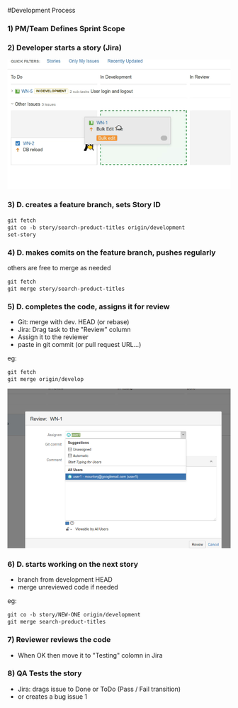 #Development Process

### 1) PM/Team Defines Sprint Scope

### 2) Developer starts a story (Jira)
![](start_story.png) 

### 3) D. creates a feature branch, sets Story ID
	git fetch
	git co -b story/search-product-titles origin/development
	set-story

### 4) D. makes comits on the feature branch, pushes regularly
others are free to merge as needed

	git fetch
	git merge story/search-product-titles

### 5) D. completes the code, assigns it for review
- Git: merge with dev. HEAD (or rebase)
- Jira: Drag task to the "Review" column
- Assign it to the reviewer
- paste in git commit (or pull request URL...)

eg:

	git fetch
	git merge origin/develop

![](review.png) 

### 6) D. starts working on the next story
- branch from development HEAD
- merge unreviewed code if needed

eg:

	git co -b story/NEW-ONE origin/development
	git merge search-product-titles


### 7) Reviewer reviews the code
- When OK then move it to "Testing" colomn in Jira

### 8) QA Tests the story
- Jira: drags issue to Done or ToDo (Pass / Fail transition)
- or creates a bug issue
1
